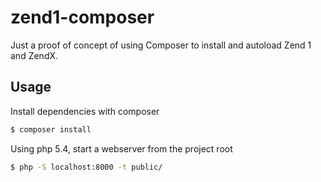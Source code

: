 # zend1-composer

Just a proof of concept of using Composer to install and autoload Zend 1 and ZendX.


## Usage

Install dependencies with composer

```bash
$ composer install
```

Using php 5.4, start a webserver from the project root

```bash
$ php -S localhost:8000 -t public/
```
